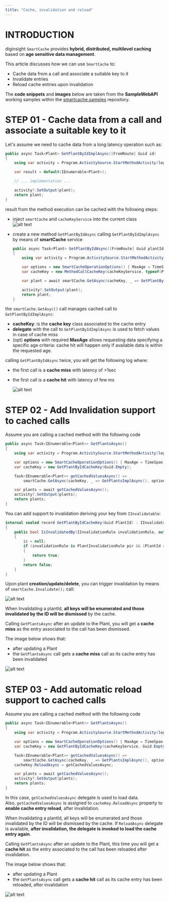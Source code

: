 ```yaml
---
title: "Cache, invalidation and reload"
---
```


# INTRODUCTION 
diginsight `SmartCache` provides __hybrid, distributed, multilevel caching__ based on __age sensitive data management__.<br> 

This article discusses how we can use `SmartCache` to:
- Cache data from a call and associate a suitable key to it
- Invalidate entries 
- Reload cache entries upon invalidation

The __code snippets__ and __images__ below are taken from the __SampleWebAPI__ working samples within the [smartcache.samples](https://github.com/diginsight/smartcache.samples) repository.


# STEP 01 - Cache data from a call and associate a suitable key to it

Let's assume we need to cache data from a long latency operation such as:
```c#
public async Task<Plant> GetPlantByIdImplAsync([FromRoute] Guid id)
{
    using var activity = Program.ActivitySource.StartMethodActivity(logger, new { id });

    var result = default(IEnumerable<Plant>);

    // ... implementation ...

    activity?.SetOutput(plant);
    return plant;
}
```

result from the method execution can be cached with the following steps:
- inject `smartCache` and `cacheKeyService` into the current class<br>
  ![alt text](<01. Cache data, Invalidate entries and reload cache on invalidation/01.b inject smartCache and cacheKeyService.png>)

- create a new method `GetPlantByIdAsync` calling `GetPlantByIdImplAsync` by means of __smartCache__ service<br>

    ```c#
    public async Task<Plant> GetPlantByIdAsync([FromRoute] Guid plantId)
    {
        using var activity = Program.ActivitySource.StartMethodActivity(logger);

        var options = new SmartCacheOperationOptions() { MaxAge = TimeSpan.FromMinutes(10) };
        var cacheKey = new MethodCallCacheKey(cacheKeyService, typeof(PlantsController), nameof(GetPlantByIdAsync), plantId);

        var plant = await smartCache.GetAsync(cacheKey, _ => GetPlantByIdImplAsync(plantId), options);

        activity?.SetOutput(plant);
        return plant;
    }
    ```

the `smartCache.GetAsyc()` call manages cached call to `GetPlantByIdImplAsync`:
- __cacheKey__: is the __cache key__ class associated to the cache entry
- __delegate__ with the call to `GetPlantByIdImplAsync` is used to fetch values in case of cache miss
- (opt) __options__ with required __MaxAge__ allows requesting data specifying a specific age criteria: cache hit will happen only if available data is within the requested age.

calling `GetPlantByIdAsync` twice, you will get the following log where:
- the first call is a __cache miss__ with latency of >1sec
- the first call is a __cache hit__ with latency of few ms

    ![alt text](<01. Cache data, Invalidate entries and reload cache on invalidation/01.2 Cache miss cache hit log.png>)

# STEP 02 - Add Invalidation support to cached calls

Assume you are calling a cached method with the following code
```c#
public async Task<IEnumerable<Plant>> GetPlantsAsync()
{
    using var activity = Program.ActivitySource.StartMethodActivity(logger);

    var options = new SmartCacheOperationOptions() { MaxAge = TimeSpan.FromMinutes(10) };
    var cacheKey = new GetPlantByIdCacheKey(Guid.Empty);

    Task<IEnumerable<Plant>> getCachedValuesAsync() =>
        smartCache.GetAsync(cacheKey, _ => GetPlantsImplAsync(), options);

    var plants = await getCachedValuesAsync();
    activity?.SetOutput(plants);
    return plants;
}
```
You can add support to invalidation deriving your key from `IInvalidatable`:
```c#
internal sealed record GetPlantByIdCacheKey(Guid PlantId) : IInvalidatable
{
    public bool IsInvalidatedBy(IInvalidationRule invalidationRule, out Func<Task> ic)
    {
        ic = null;
        if (invalidationRule is PlantInvalidationRule pir && (PlantId == Guid.Empty || pir.PlantId == PlantId))
        {
            return true;
        }
        return false;
    }
}
```
Upon plant __creation/update/delete__, you can trigger invalidation by means of `smartCache.Invalidate();` call:

![alt text](<01. Cache data, Invalidate entries and reload cache on invalidation/02.01a Invalidate data upon plant creation or update.png>)

When Invalidating a plantId, __all keys will be enumerated and those invalidated by the ID will be dismissed__ by the cache. 

Calling `GetPlantsAsync` after an update to the Plant, you will get a __cache miss__ as the entry associated to the call has been dismissed.

The image below shows that:
- after updating a Plant 
- the `GetPlantsAsync` call gets a __cache miss__ call as its cache entry has been invalidated


![alt text](<01. Cache data, Invalidate entries and reload cache on invalidation/02.02 cache miss after invalidation log.png>)

# STEP 03 - Add automatic reload support to cached calls

Assume you are calling a cached method with the following code
```c#
public async Task<IEnumerable<Plant>> GetPlantsAsync()
{
    using var activity = Program.ActivitySource.StartMethodActivity(logger);

    var options = new SmartCacheOperationOptions() { MaxAge = TimeSpan.FromMinutes(10) };
    var cacheKey = new GetPlantByIdCacheKey(cacheKeyService, Guid.Empty);

    Task<IEnumerable<Plant>> getCachedValuesAsync() =>
        smartCache.GetAsync(cacheKey, _ => GetPlantsImplAsync(), options);
    cacheKey.ReloadAsync = getCachedValuesAsync; 

    var plants = await getCachedValuesAsync();
    activity?.SetOutput(plants);
    return plants;
}
```
In this case, `getCachedValuesAsync` delegate is used to load data.<br>
Also, `getCachedValuesAsync` is assigned to `cacheKey.ReloadAsync` property to __enable cache entry reload__, after invalidation.

When Invalidating a plantId, all keys will be enumerated and those invalidated by the ID will be dismissed by the cache.
If `ReloadAsync` delegate is available, __after invalidation, the delegate is invoked to load the cache entry again__.

Calling `GetPlantsAsync` after an update to the Plant, this time you will get a __cache hit__ as the entry associated to the call has been reloaded after invalidation.

The image below shows that:
- after updating a Plant 
- the `GetPlantsAsync` call gets a __cache hit__ call as its cache entry has been reloaded, after invalidation

![alt text](<01. Cache data, Invalidate entries and reload cache on invalidation/03.02 cache hit after invalidation and reloadlog.png>)



